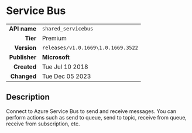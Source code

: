 # Service Bus
| | |
|-:|-|
|**API name**|`shared_servicebus`|
|**Tier**|Premium|
|**Version**|`releases/v1.0.1669\1.0.1669.3522`|
|**Publisher**|**Microsoft**|
|**Created**|Tue Jul 10 2018|
|**Changed**|Tue Dec 05 2023|

## Description
Connect to Azure Service Bus to send and receive messages. You can perform actions such as send to queue, send to topic, receive from queue, receive from subscription, etc.
